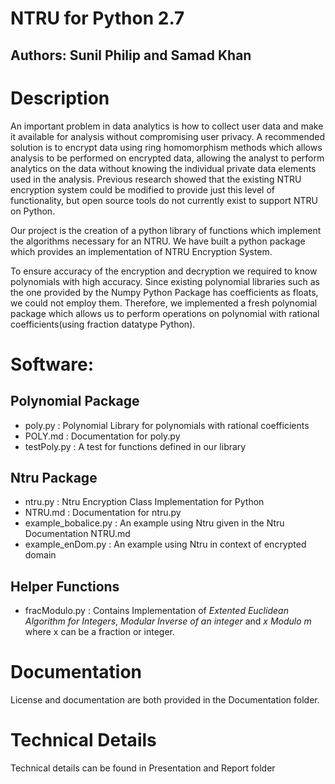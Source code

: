 NTRU for Python 2.7
====================

## Authors: Sunil Philip and Samad Khan

Description
===========
An important problem in data analytics is how to collect user data and make it available for analysis without compromising user privacy. A recommended solution is to encrypt data using ring homomorphism methods which allows analysis to be performed on encrypted data, allowing the analyst to perform analytics on the data without knowing the individual private data elements used in the analysis. Previous research showed that the existing NTRU encryption system could be modified to provide just this level of functionality, but open source tools do not currently exist to support NTRU on Python.

Our project is the creation of a python library of functions which implement the algorithms necessary for an NTRU. We have built a python package which provides an implementation of NTRU Encryption System. 

To ensure accuracy of the encryption and decryption we required to know polynomials with high accuracy. Since existing polynomial libraries such as the one provided by the Numpy Python Package has coefficients as floats, we could not employ them. Therefore, we implemented a fresh polynomial package which allows us to perform operations on polynomial with rational coefficients(using fraction datatype Python). 

Software:
=========

Polynomial Package
------------------
* poly.py             : Polynomial Library for polynomials with rational coefficients
* POLY.md             : Documentation for poly.py
* testPoly.py         : A test for functions defined in our library

Ntru Package
------------
* ntru.py             : Ntru Encryption Class Implementation for Python 
* NTRU.md             : Documentation for ntru.py
* example_bobalice.py : An example using Ntru given in the Ntru Documentation NTRU.md
* example_enDom.py    : An example using Ntru in context of encrypted domain

Helper Functions
----------------
* fracModulo.py : Contains Implementation of *Extented Euclidean Algorithm for Integers*, *Modular Inverse of an integer* and *x Modulo m* where x can be a fraction or integer. 



Documentation
=============
License and documentation are both provided in the Documentation folder.

Technical Details
=================
Technical details can be found in Presentation and Report folder



